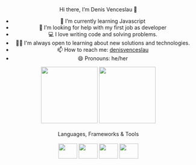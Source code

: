  <div align="center" justify-content="center" margin="auto">
 Hi there, I’m Denis Venceslau 👋
 

- 🌱 I’m currently learning Javascript
- 🤔 I’m looking for help with my first job as developer
- 💻 I love writing code and solving problems.
- 👨‍💻 I'm always open to learning about new solutions and technologies.
- 📫 How to reach me: <a href="mailto:denisvenceslau@outlook.com">denisvenceslau</a>
- 😄 Pronouns: he/her
 </div>
<div display=inline justify-content="center" align-items="center">
   <div align="center" justify-content="center" margin="auto">

<img height="150em" src="https://github-readme-stats.vercel.app/api?username=denisvenceslau&show_icons=true&theme=merko&hide=contribs">
<img height="150em" src="https://github-readme-stats.vercel.app/api/top-langs/?username=denisvenceslau&layout=compact&langs_count=5&theme=merko">
    </div
  </div>
  <br>
   <div align="center" font-siz="20px"> Languages, Frameworks & Tools </div>
   <br>
  <div align="center" justify-content="center" margin="auto">
 <img align="center" alt"" height="40" width="50"src="https://cdn.jsdelivr.net/gh/devicons/devicon/icons/html5/html5-original.svg">
 <img align="center" alt"" height="40" width="50"src="https://cdn.jsdelivr.net/gh/devicons/devicon/icons/css3/css3-original.svg">
 <img align="center" alt"" height="40" width="50"src="https://cdn.jsdelivr.net/gh/devicons/devicon/icons/javascript/javascript-original.svg">
 <img align="center" alt"" height="40" width="50"src="https://cdn.jsdelivr.net/gh/devicons/devicon/icons/react/react-original.svg">

</div>
